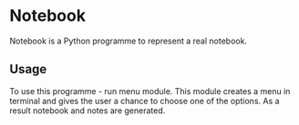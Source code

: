# Notebook
Notebook is a Python programme to represent a real notebook.
## Usage
To use this programme - run menu module. This module creates a menu in terminal and gives the user a chance to choose one of the options. As a result notebook and notes are generated.
 